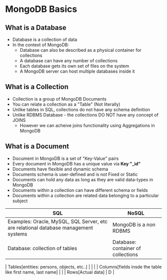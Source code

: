 # MongoDB Basics

## What is a Database

- Database is a collection of data
- In the context of MongoDB:
  - Database can also be described as a physical container for collections
  - A database can have any number of collections
  - Each database gets its own set of files on the system
  - A MongoDB server can host multiple databases inside it

## What is a Collection

- Collection is a group of MongoDB Documents
- You can relate a collection as a "Table" (Not literally)
- Unlike tables in SQL, collections do not have any schema definition
- Unlike RDBMS Database - the collections DO NOT have any concept of JOINS
  - However we can acheive joins functionality using Aggregations in MongoDB

## What is a Document

- Document in MongoDB is a set of "Key-Value" pairs
- Every document in MongoDB has a unique value via **Key "\_id"**
- Documents have flexible and dynamic schema
- Documents schema is user-defined and is not Fixed or Static
- Documents can hold any data as long as they are valid data-types in MongoDB
- Documents within a collection can have different schema or fields
- Documents within a collection are related data belonging to a particular subject

| SQL                                                                                 | NoSQL                              |
| ----------------------------------------------------------------------------------- | ---------------------------------- |
| Examples: Oracle, MySQL, SQL Server, etc are relational database management systems | MongoDB is a non RDBMS             |
| Database: collection of tables                                                      | Database: container of collections |

| Tables[entities: persons, objects, etc..] | | |
| Columns[fields insde the table like first name, last name] | |
| Rows[Actual data] | D |
